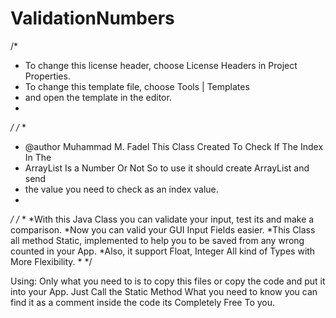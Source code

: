 # ValidationNumbers
/*
 * To change this license header, choose License Headers in Project Properties.
 * To change this template file, choose Tools | Templates
 * and open the template in the editor.
 *
 */
 /*
 *
 * @author Muhammad M. Fadel This Class Created To Check If The Index In The
 * ArrayList Is a Number Or Not So to use it should create ArrayList and send
 * the value you need to check as an index value.
 *
 */
 /*
 *
*With this Java Class you can validate your input, test its and make a comparison.
*Now you can valid your GUI Input Fields easier.
*This Class all method Static, implemented to help you to be saved from any wrong counted in your App.
*Also, it support Float, Integer All kind of Types with More Flexibility.
*
*/

Using: Only what you need to is to copy this files or copy the code and put it into your App.
        Just Call the Static Method What you need to know you can find it as a comment inside the code its Completely Free To you.
